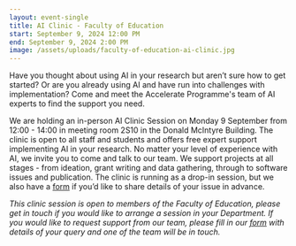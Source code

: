 ```yaml
---
layout: event-single
title: AI Clinic - Faculty of Education
start: September 9, 2024 12:00 PM
end: September 9, 2024 2:00 PM
image: /assets/uploads/faculty-of-education-ai-clinic.jpg
---
```

Have you thought about using AI in your research but aren’t sure how to get started? Or are you already using AI and have run into challenges with implementation? Come and meet the Accelerate Programme's team of AI experts to find the support you need.

We are holding an in-person AI Clinic Session on Monday 9 September from 12:00 - 14:00 in meeting room 2S10 in the Donald McIntyre Building. The clinic is open to all staff and students and offers free expert support implementing AI in your research. No matter your level of experience with AI, we invite you to come and talk to our team. We support projects at all stages - from ideation, grant writing and data gathering, through to software issues and publication. The clinic is running as a drop-in session, but we also have a [form](https://forms.office.com/Pages/ResponsePage.aspx?id=RQSlSfq9eUut41R7TzmG6SaVOxbmBOdAg9GzbnrB5IRUNDhIUjNCRkI0SjFaV1Y2VDRTR1pPWTNKOS4u) if you’d like to share details of your issue in advance. 

*T﻿his clinic session is open to members of the Faculty of Education, please get in touch if you would like to arrange a session in your Department. If you would like to request support from our team, please fill in our [form](https://forms.office.com/Pages/ResponsePage.aspx?id=RQSlSfq9eUut41R7TzmG6SaVOxbmBOdAg9GzbnrB5IRUNDhIUjNCRkI0SjFaV1Y2VDRTR1pPWTNKOS4u) with details of your query and one of the team will be in touch.*